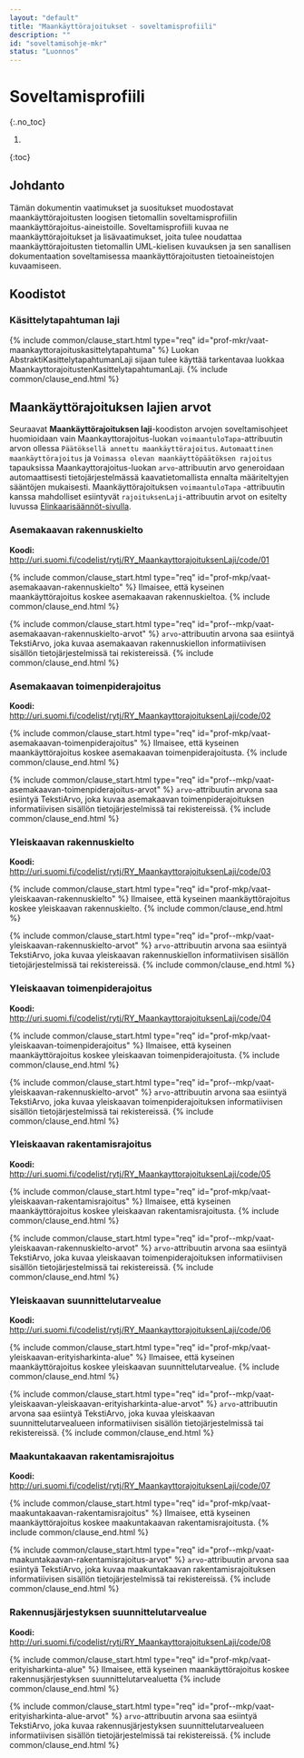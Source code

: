 ```yaml
---
layout: "default"
title: "Maankäyttörajoitukset - soveltamisprofiili"
description: ""
id: "soveltamisohje-mkr"
status: "Luonnos"
---
```

# Soveltamisprofiili

{:.no_toc}

1. 
{:toc}

## Johdanto

Tämän dokumentin vaatimukset ja suositukset muodostavat maankäyttörajoitusten loogisen tietomallin soveltamisprofiilin maankäyttörajoitus-aineistoille. Soveltamisprofiili kuvaa ne maankäyttörajoitukset ja lisävaatimukset, joita tulee noudattaa maankäyttörajoitusten tietomallin UML-kielisen kuvauksen ja sen sanallisen dokumentaation soveltamisessa maankäyttörajoitusten tietoaineistojen kuvaamiseen.

## Koodistot


### Käsittelytapahtuman laji

<!--Lisää sisäiset linkit vielä -->
{% include common/clause_start.html type="req" id="prof-mkr/vaat-maankayttorajoituskasittelytapahtuma" %}
Luokan AbstraktiKasittelytapahtumanLaji sijaan tulee käyttää tarkentavaa luokkaa MaankayttorajoitustenKasittelytapahtumanLaji.
{% include common/clause_end.html %}

## Maankäyttörajoituksen lajien arvot

Seuraavat **Maankäyttörajoituksen laji**-koodiston arvojen soveltamisohjeet huomioidaan vain Maankayttorajoitus-luokan ```voimaantuloTapa```-attribuutin arvon ollessa ```Päätöksellä annettu maankäyttörajoitus```. ```Automaattinen maankäyttörajoitus``` ja ```Voimassa olevan maankäyttöpäätöksen rajoitus``` tapauksissa Maankayttorajoitus-luokan ```arvo```-attribuutin arvo generoidaan automaattisesti tietojärjestelmässä kaavatietomallista ennalta määriteltyjen sääntöjen mukaisesti. Maankäyttörajoituksen ```voimaantuloTapa``` -attribuutin kanssa mahdolliset esiintyvät ```rajoituksenLaji```-attribuutin arvot on esitelty luvussa [Elinkaarisäännöt-sivulla](https://ym-rakennettu-ymparisto.github.io/maankayttorajoitusten-tietomalli/1.0-dev/looginenmalli/elinkaarisaannot.html#sallitut-maankäyttörajoituksen-voimaantulotavat-maankäyttörajoituksen-lajeille). 


### Asemakaavan rakennuskielto

**Koodi:** http://uri.suomi.fi/codelist/rytj/RY_MaankayttorajoituksenLaji/code/01

<!--Lisää sisäiset linkit vielä -->
{% include common/clause_start.html type="req" id="prof-mkp/vaat-asemakaavan-rakennuskielto" %}
Ilmaisee, että kyseinen maankäyttörajoitus koskee asemakaavan rakennuskieltoa.
{% include common/clause_end.html %}

<!--Lisää sisäiset linkit vielä -->
{% include common/clause_start.html type="req" id="prof--mkp/vaat-asemakaavan-rakennuskielto-arvot" %}
```arvo```-attribuutin arvona saa esiintyä TekstiArvo, joka kuvaa asemakaavan rakennuskiellon informatiivisen sisällön tietojärjestelmissä tai rekistereissä.
{% include common/clause_end.html %}

### Asemakaavan toimenpiderajoitus

**Koodi:** http://uri.suomi.fi/codelist/rytj/RY_MaankayttorajoituksenLaji/code/02

<!--Lisää sisäiset linkit vielä -->
{% include common/clause_start.html type="req" id="prof-mkp/vaat-asemakaavan-toimenpiderajoitus" %}
Ilmaisee, että kyseinen maankäyttörajoitus koskee asemakaavan toimenpiderajoitusta.
{% include common/clause_end.html %}

<!--Lisää sisäiset linkit vielä -->
{% include common/clause_start.html type="req" id="prof--mkp/vaat-asemakaavan-toimenpiderajoitus-arvot" %}
```arvo```-attribuutin arvona saa esiintyä TekstiArvo, joka kuvaa asemakaavan toimenpiderajoituksen informatiivisen sisällön tietojärjestelmissä tai rekistereissä.
{% include common/clause_end.html %}


### Yleiskaavan rakennuskielto

**Koodi:** http://uri.suomi.fi/codelist/rytj/RY_MaankayttorajoituksenLaji/code/03

<!--Lisää sisäiset linkit vielä -->
{% include common/clause_start.html type="req" id="prof-mkp/vaat-yleiskaavan-rakennuskielto" %}
Ilmaisee, että kyseinen maankäyttörajoitus koskee yleiskaavan rakennuskielto.
{% include common/clause_end.html %}

<!--Lisää sisäiset linkit vielä -->
{% include common/clause_start.html type="req" id="prof--mkp/vaat-yleiskaavan-rakennuskielto-arvot" %}
```arvo```-attribuutin arvona saa esiintyä TekstiArvo, joka kuvaa yleiskaavan rakennuskiellon informatiivisen sisällön tietojärjestelmissä tai rekistereissä.
{% include common/clause_end.html %}

### Yleiskaavan toimenpiderajoitus

**Koodi:** http://uri.suomi.fi/codelist/rytj/RY_MaankayttorajoituksenLaji/code/04

<!--Lisää sisäiset linkit vielä -->
{% include common/clause_start.html type="req" id="prof-mkp/vaat-yleiskaavan-toimenpiderajoitus" %}
Ilmaisee, että kyseinen maankäyttörajoitus koskee yleiskaavan toimenpiderajoitusta.
{% include common/clause_end.html %}

<!--Lisää sisäiset linkit vielä -->
{% include common/clause_start.html type="req" id="prof--mkp/vaat-yleiskaavan-rakennuskielto-arvot" %}
```arvo```-attribuutin arvona saa esiintyä TekstiArvo, joka kuvaa yleiskaavan toimenpiderajoituksen informatiivisen sisällön tietojärjestelmissä tai rekistereissä.
{% include common/clause_end.html %}

### Yleiskaavan rakentamisrajoitus

**Koodi:** http://uri.suomi.fi/codelist/rytj/RY_MaankayttorajoituksenLaji/code/05

<!--Lisää sisäiset linkit vielä -->
{% include common/clause_start.html type="req" id="prof-mkp/vaat-yleiskaavan-rakentamisrajoitus" %}
Ilmaisee, että kyseinen maankäyttörajoitus koskee yleiskaavan rakentamisrajoitusta.
{% include common/clause_end.html %}

<!--Lisää sisäiset linkit vielä -->
{% include common/clause_start.html type="req" id="prof--mkp/vaat-yleiskaavan-rakennuskielto-arvot" %}
```arvo```-attribuutin arvona saa esiintyä TekstiArvo, joka kuvaa yleiskaavan toimenpiderajoituksen informatiivisen sisällön tietojärjestelmissä tai rekistereissä.
{% include common/clause_end.html %}

### Yleiskaavan suunnittelutarvealue

**Koodi:** http://uri.suomi.fi/codelist/rytj/RY_MaankayttorajoituksenLaji/code/06

<!--Lisää sisäiset linkit vielä -->
{% include common/clause_start.html type="req" id="prof-mkp/vaat-yleiskaavan-erityisharkinta-alue" %}
Ilmaisee, että kyseinen maankäyttörajoitus koskee yleiskaavan suunnittelutarvealue.
{% include common/clause_end.html %}

<!--Lisää sisäiset linkit vielä -->
{% include common/clause_start.html type="req" id="prof--mkp/vaat-yleiskaavan-yleiskaavan-erityisharkinta-alue-arvot" %}
```arvo```-attribuutin arvona saa esiintyä TekstiArvo, joka kuvaa yleiskaavan suunnittelutarvealueen informatiivisen sisällön tietojärjestelmissä tai rekistereissä.
{% include common/clause_end.html %}

### Maakuntakaavan rakentamisrajoitus

**Koodi:** http://uri.suomi.fi/codelist/rytj/RY_MaankayttorajoituksenLaji/code/07

<!--Lisää sisäiset linkit vielä -->
{% include common/clause_start.html type="req" id="prof-mkp/vaat-maakuntakaavan-rakentamisrajoitus" %}
Ilmaisee, että kyseinen maankäyttörajoitus koskee maakuntakaavan rakentamisrajoitusta.
{% include common/clause_end.html %}

<!--Lisää sisäiset linkit vielä -->
{% include common/clause_start.html type="req" id="prof--mkp/vaat-maakuntakaavan-rakentamisrajoitus-arvot" %}
```arvo```-attribuutin arvona saa esiintyä TekstiArvo, joka kuvaa maakuntakaavan rakentamisrajoituksen informatiivisen sisällön tietojärjestelmissä tai rekistereissä.
{% include common/clause_end.html %}

### Rakennusjärjestyksen suunnittelutarvealue

**Koodi:** http://uri.suomi.fi/codelist/rytj/RY_MaankayttorajoituksenLaji/code/08

<!--Lisää sisäiset linkit vielä -->
{% include common/clause_start.html type="req" id="prof-mkp/vaat-erityisharkinta-alue" %}
Ilmaisee, että kyseinen maankäyttörajoitus koskee rakennusjärjestyksen suunnittelutarvealuetta 
{% include common/clause_end.html %}

<!--Lisää sisäiset linkit vielä -->
{% include common/clause_start.html type="req" id="prof--mkp/vaat-erityisharkinta-alue-arvot" %}
```arvo```-attribuutin arvona saa esiintyä TekstiArvo, joka kuvaa rakennusjärjestyksen suunnittelutarvealueen informatiivisen sisällön tietojärjestelmissä tai rekistereissä.
{% include common/clause_end.html %}
